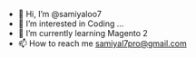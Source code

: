 - 👋 Hi, I’m @samiyaloo7
- 👀 I’m interested in Coding ...
- 🌱 I’m currently learning Magento 2
- 📫 How to reach me samiyal7pro@gmail.com

<!---
samiyaloo7/samiyaloo7 is a ✨ special ✨ repository because its `README.md` (this file) appears on your GitHub profile.
You can click the Preview link to take a look at your changes.
--->

